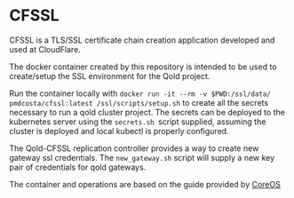 # CFSSL
CFSSL is a TLS/SSL certificate chain creation application developed and used at CloudFlare.

The docker container created by this repository is intended to be used to create/setup the SSL environment for the Qold project.

Run the container locally with `docker run -it --rm -v $PWD:/ssl/data/ pmdcosta/cfssl:latest /ssl/scripts/setup.sh` to create all the secrets necessary to run a qold cluster project. The secrets can be deployed to the kubernetes server using the `secrets.sh `script supplied, assuming the cluster is deployed and local kubectl is properly configured.

The Qold-CFSSL replication controller provides a way to create new gateway ssl credentials. The `new_gateway.sh` script will supply a new key pair of credentials for qold gateways.

The container and operations are based on the guide provided by [CoreOS](https://coreos.com/os/docs/latest/generate-self-signed-certificates.html)